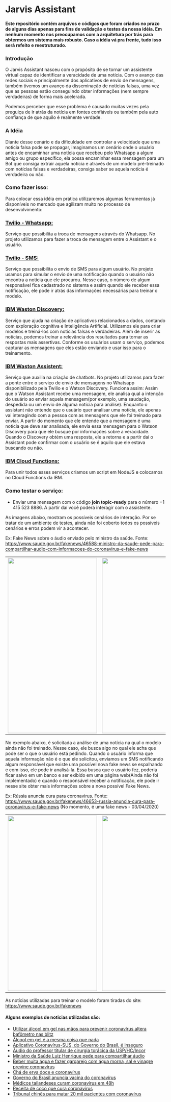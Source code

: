 # Jarvis Assistant

**Este repositório contém arquivos e códigos que foram criados no prazo de alguns dias apenas para fins de validação e testes da nossa idéia. Em nenhum momento nos preocupamos com a arquitetura por trás para obtermos um sistema mais robusto. Caso a idéia vá pra frente, tudo isso será refeito e reestruturado.**

### Introdução
O Jarvis Assistant nasceu com o propósito de se tornar um assistente virtual capaz de identificar a veracidade de uma notícia. Com o avanço das redes sociais e principalmente dos aplicativos de envio de mensagens, também tivemos um avanço da disseminação de notícias falsas, uma vez que as pessoas estão conseguindo obter informações (nem sempre verdadeiras) de forma mais acelerada.

Podemos perceber que esse problema é causado muitas vezes pela preguiça de ir atrás da notícia em fontes confiáveis ou também pela auto confiança de que aquilo é realmente verdade.

### A Idéia
Diante desse cenário e da dificuldade em controlar a velocidade que uma notícia falsa pode se propagar, imaginamos um cenário onde o usuário antes de encaminhar uma notícia que recebeu pelo Whatsapp a algum amigo ou grupo específico, ela possa encaminhar essa mensagem para um Bot que consiga extrair aquela notícia e através de um modelo pré-treinado com notícias falsas e verdadeiras, consiga saber se aquela notícia é verdadeira ou não.

### Como fazer isso:
Para colocar essa idéia em prática utilizaremos algumas ferramentas já disponíveis no mercado que agilizam muito no processo de desenvolvimento: 

### [Twilio - Whatsapp:]("https://www.twilio.com/whatsapp")
Serviço que possibilita a troca de mensagens através do Whatsapp. No projeto utilizamos para fazer a troca de mensagem entre o Assistant e o usuário.

### [Twilio - SMS:]("https://www.twilio.com/sms")
Serviço que possibilita o envio de SMS para algum usuário. No projeto usamos para simular o envio de uma notificação quando o usuário não encontra a notícia que ele procurou. Nesse caso, o número de algum responsável fica cadastrado no sistema e assim quando ele receber essa notificação, ele pode ir atrás das informações necessárias para treinar o modelo.

### [IBM Waston Discovery:]("https://www.ibm.com/br-pt/cloud/watson-discovery")
Serviço que ajuda na criação  de aplicativos relacionados a dados, contando com exploração cognitiva e Inteligência Artificial. Utilizamos ele para criar modelos e treiná-los com notícias falsas e verdadeiras. Além de inserir as notícias, podemos treinar a relevância dos resultados para tornar as respostas mais assertivas. Conforme os usuários usam o serviço, podemos capturar as mensagens que eles estão enviando e usar isso para o treinamento.

### [IBM Waston Assistent:]("https://www.ibm.com/cloud/watson-assistant/")
Serviço que auxilia na criação de chatbots. No projeto utilizamos para fazer a ponte entre o serviço de envio de mensagens no Whatsapp disponibilizado pela Twilio e o Watson Discovery.
Funciona assim: Assim que o Watson Assistant recebe uma mensagem, ele analisa qual a intenção do usuário ao enviar aquela mensagem(por exemplo, uma saudação, despedida ou um envio de alguma notícia para análise). Enquanto o assistant não entende que o usuário quer analisar uma notícia, ele apenas vai interagindo com a pessoa com as mensagens que ele foi treinado para enviar. A partir do momento que ele entende que a mensagem é uma notícia que deve ser analisada, ele envia essa mensagem para o Watson Discovery para que ele busque por informações sobre a veracidade. Quando o Discovery obtém uma resposta, ele a retorna e a partir daí o Assistant pode confirmar com o usuário se é aquilo que ele estava buscando ou não.

### [IBM Cloud Functions:]("https://developer.ibm.com/api/view/cloudfunctions-prod:cloud-functions#Overview")

Para unir todos esses serviços criamos um script em NodeJS e colocamos no Cloud Functions da IBM.

### Como testar o serviço:
- Enviar uma mensagem com o código **join topic-ready** para o número +1 415 523 8886. A partir daí você poderá interagir com o assistente.

As imagens abaixo, mostram os possíveis cenários de interação. Por se tratar de um ambiente de testes, ainda não foi coberto todos os possíveis cenários e erros podem vir a acontecer.

Ex: Fake News sobre o áudio enviado pelo ministro da saúde. Fonte: https://www.saude.gov.br/fakenews/46588-ministro-da-saude-pede-para-compartilhar-audio-com-informacoes-do-coronavirus-e-fake-news

| | |
|:-------------------------:|:-------------------------:|
<img src="https://i.imgur.com/p8zookR.jpg" height="550" width="280"> | <img src="https://i.imgur.com/idIekNJ.jpg" height="550" width="280"> 

No exemplo abaixo, é solicitada a análise de uma notícia na qual o modelo ainda não foi treinado. Nesse caso, ele busca algo no qual ele acha que pode ser o que o usuário está pedindo. Quando o usuário informa que aquela informação não é o que ele solicitou, enviamos um SMS notificando algum responsável que existe uma possível nova fake news se espalhando e com isso, ele pode ir analisá-la. Essa busca que o usuário fez, poderia ficar salvo em um banco e ser exibido em uma página web(Ainda não foi implementado) e quando o responsável receber a notificação, ele pode ir nesse site obter mais informações sobre a nova possível Fake News.

Ex: Rússia anuncia cura para coronavirus. Fonte: https://www.saude.gov.br/fakenews/46653-russia-anuncia-cura-para-coronavirus-e-fake-news (No momento, é uma fake news - 03/04/2020)

| | |
|:-------------------------:|:-------------------------:|
<img src="https://i.imgur.com/nA5BxUp.jpg" height="550" width="280"> | <img src="https://i.imgur.com/LX2TREY.jpg" height="550" width="280">

As notícias utilizadas para treinar o modelo foram tiradas do site: https://www.saude.gov.br/fakenews

#### Alguns exemplos de noticias utilizadas são:
- [Utilizar álcool em gel nas mãos para prevenir coronavírus altera bafômetro nas blitz](https://www.saude.gov.br/fakenews/46467-utilizar-alcool-em-gel-nas-maos-para-prevenir-coronavirus-altera-bafometro-nas-blitz-e-fake-news)
- [Álcool em gel é a mesma coisa que nada](https://www.saude.gov.br/fakenews/46463-alcool-em-gel-e-a-mesma-coisa-que-nada-e-fake-news)
- [Aplicativo Coronavírus-SUS, do Governo do Brasil, é inseguro](https://www.saude.gov.br/fakenews/46586-aplicativo-coronavirus-sus-do-governo-do-brasil-e-inseguro-e-fake-news)
- [Áudio do professor titular de cirurgia torácica da USP/HC/Incor](https://www.saude.gov.br/fakenews/46575-audio-do-professor-titular-de-cirurgia-toracica-da-usp-hc-incor-e-verdade)
- [Ministro da Saúde Luiz Henrique pede para compartilhar áudio](https://www.saude.gov.br/fakenews/46588-ministro-da-saude-pede-para-compartilhar-audio-com-informacoes-do-coronavirus-e-fake-news)
- [Beber muita água e fazer gargarejo com água morna, sal e vinagre previne coronavírus](https://www.saude.gov.br/fakenews/46582-beber-muita-agua-e-fazer-gargarejo-com-agua-morna-sal-e-vinagre-previne-coronavirus-e-fake-news)
- [Chá de erva doce e coronavírus](https://www.saude.gov.br/fakenews/46440-cha-de-erva-doce-e-coronavirus-e-fake-news)
- [Governo do Brasil anuncia vacina do coronavírus](https://www.saude.gov.br/fakenews/46585-governo-do-brasil-anuncia-vacina-do-coronavirus-e-fake-news)
- [Médicos tailandeses curam coronavírus em 48h](https://www.saude.gov.br/fakenews/46367-medicos-tailandeses-curam-coronavirus-em-48h-e-fake-news)
- [Receita de coco que cura coronavírus](https://www.saude.gov.br/fakenews/46479-receita-de-coco-que-cura-coronavirus-e-fake-news)
- [Tribunal chinês para matar 20 mil pacientes com coronavírus](https://www.saude.gov.br/fakenews/46439-tribunal-chines-para-matar-20-mil-pacientes-com-coronavirus-e-fake-news)





